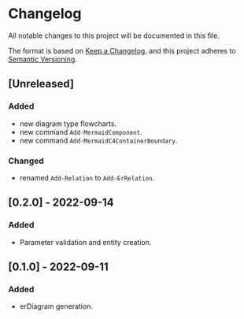 # Changelog

All notable changes to this project will be documented in this file.

The format is based on [Keep a Changelog](https://keepachangelog.com/en/1.0.0/),
and this project adheres to [Semantic Versioning](https://semver.org/spec/v2.0.0.html).

## [Unreleased]

### Added

- new diagram type flowcharts.
- new command `Add-MermaidComponent`.
- new command `Add-MermaidC4ContainerBoundary`.

### Changed

- renamed `Add-Relation` to `Add-ErRelation`.

## [0.2.0] - 2022-09-14

### Added

- Parameter validation and entity creation.

## [0.1.0] - 2022-09-11

### Added

- erDiagram generation.

<!-- markdownlint-configure-file {"MD024": { "siblings_only": true } } -->
